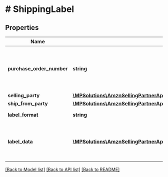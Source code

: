 # # ShippingLabel

## Properties

Name | Type | Description | Notes
------------ | ------------- | ------------- | -------------
**purchase_order_number** | **string** | This field will contain the Purchase Order Number for this order. |
**selling_party** | [**\MPSolutions\AmznSellingPartnerApi\Models\VendorDirectFulfillmentShipping\PartyIdentification**](PartyIdentification.md) |  |
**ship_from_party** | [**\MPSolutions\AmznSellingPartnerApi\Models\VendorDirectFulfillmentShipping\PartyIdentification**](PartyIdentification.md) |  |
**label_format** | **string** | Format of the label. |
**label_data** | [**\MPSolutions\AmznSellingPartnerApi\Models\VendorDirectFulfillmentShipping\LabelData[]**](LabelData.md) | Provides the details of the packages in this shipment. |

[[Back to Model list]](../../README.md#models) [[Back to API list]](../../README.md#endpoints) [[Back to README]](../../README.md)
